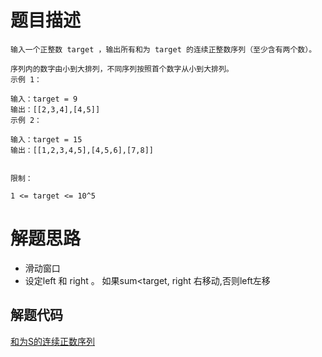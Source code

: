 # 题目描述 

```
输入一个正整数 target ，输出所有和为 target 的连续正整数序列（至少含有两个数）。

序列内的数字由小到大排列，不同序列按照首个数字从小到大排列。
示例 1：

输入：target = 9
输出：[[2,3,4],[4,5]]
示例 2：

输入：target = 15
输出：[[1,2,3,4,5],[4,5,6],[7,8]]
 

限制：

1 <= target <= 10^5

```

# 解题思路

* 滑动窗口
* 设定left 和 right 。 如果sum\<target, right 右移动,否则left左移


## 解题代码

[和为S的连续正数序列](offer-57.py)


  
